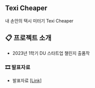 ## Texi Cheaper
내 손안의 택시 미터기 Texi Cheaper

## 📋 프로젝트 소개
- 2023년 1학기 DU 스타트업 챌린지 출품작

### 🎞 발표자료
- 발표자료 [[Link]](https://github.com/ReturnRudi/Dubeogi/blob/master/ppt.md)
